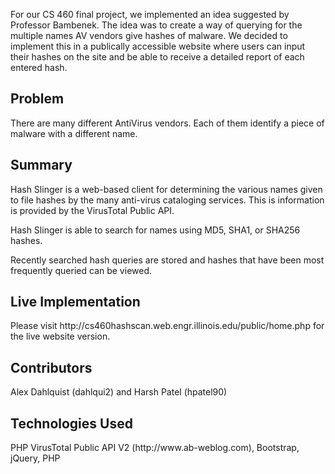 For our CS 460 final project, we implemented an idea suggested by Professor Bambenek. The idea was to create a way of querying for the multiple names AV vendors give hashes of malware. We decided to implement this in a publically accessible website where users can input their hashes on the site and be able to receive a detailed report of each entered hash.

<h2>Problem</h2>
There are many different AntiVirus vendors. Each of them identify a piece of malware with a different name. 

<h2>Summary</h2>
Hash Slinger is a web-based client for determining the various names given to file hashes by the many anti-virus cataloging services. This is information is provided by the VirusTotal Public API.

Hash Slinger is able to search for names using MD5, SHA1, or SHA256 hashes.

Recently searched hash queries are stored and hashes that have been most frequently queried can be viewed.

<h2>Live Implementation</h2>
Please visit http://cs460hashscan.web.engr.illinois.edu/public/home.php for the live website version.

<h2>Contributors</h2>
Alex Dahlquist (dahlqui2) and Harsh Patel (hpatel90)

<h2>Technologies Used</h2>
PHP VirusTotal Public API V2 (http://www.ab-weblog.com), Bootstrap, jQuery, PHP
